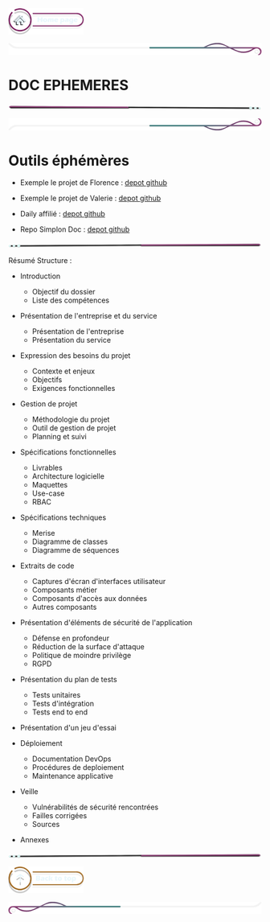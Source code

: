  <a href="../README.md">
  <img src="../assets/button/home_page.png" alt="Home page" style="width: 150px; height: auto;">
</a>

![border](../assets/line/border_deco_rt.png)

# DOC EPHEMERES

![border](../assets/line/line-pink-point_l.png)


![border](../assets/line/border_deco_rb.png)

# Outils éphémères

- Exemple le projet de Florence : [depot github](https://github.com/Florence-Martin/CDA_fil_rouge)

- Exemple le projet de Valerie : [depot github](https://github.com/ValerieRas/Dossier_CDA?tab=readme-ov-file)


- Daily affilié : [depot github](https://github.com/Simplon-hdf/daily-objectives-cda-vals-p4/blob/main/Jour-32.md)

- Repo Simplon Doc : [depot github](https://github.com/Simplon-hdf/bot-discord-Simplon-Hub-doc)


![border](../assets/line/line-pink-point_r.png)

Résumé Structure :

- Introduction

  - Objectif du dossier
  - Liste des compétences

- Présentation de l'entreprise et du service
  - Présentation de l'entreprise
  - Présentation du service


- Expression des besoins du projet

  - Contexte et enjeux
  - Objectifs
  - Exigences fonctionnelles


- Gestion de projet

  - Méthodologie du projet
  - Outil de gestion de projet
  - Planning et suivi


- Spécifications fonctionnelles

  - Livrables
  - Architecture logicielle
  - Maquettes
  - Use-case
  - RBAC

- Spécifications techniques
  - Merise
  - Diagramme de classes
  - Diagramme de séquences

- Extraits de code

  - Captures d'écran d'interfaces utilisateur
  - Composants métier
  - Composants d'accès aux données
  - Autres composants


- Présentation d'éléments de sécurité de l'application

  - Défense en profondeur
  - Réduction de la surface d'attaque
  - Politique de moindre privilège
  - RGPD

- Présentation du plan de tests

  - Tests unitaires
  - Tests d'intégration
  - Tests end to end


- Présentation d'un jeu d'essai

- Déploiement

  - Documentation DevOps
  - Procédures de deploiement
  - Maintenance applicative


- Veille

  - Vulnérabilités de sécurité rencontrées
  - Failles corrigées
  - Sources
- Annexes



![border](../assets/line/line-pink-point_r.png)

<a href="#doc-ephemeres">
  <img src="../assets/button/back_to_top.png" alt="Back to top" style="width: 150px; height: auto;">
</a>

![border](../assets/line/border_deco_l.png)
